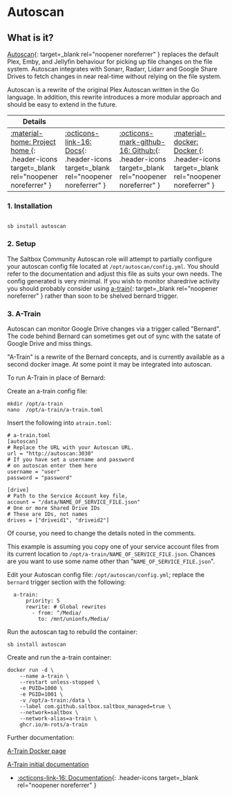 # Autoscan

## What is it?

[Autoscan](https://github.com/Cloudbox/autoscan){: target=_blank rel="noopener noreferrer" } replaces the default Plex, Emby, and Jellyfin behaviour for picking up file changes on the file system. Autoscan integrates with Sonarr, Radarr, Lidarr and Google Share Drives to fetch changes in near real-time without relying on the file system.

Autoscan is a rewrite of the original Plex Autoscan written in the Go language. In addition, this rewrite introduces a more modular approach and should be easy to extend in the future.

| Details     |             |             |             |
|-------------|-------------|-------------|-------------|
| [:material-home: Project home ](https://github.com/Cloudbox/autoscan){: .header-icons target=_blank rel="noopener noreferrer" } | [:octicons-link-16: Docs](https://github.com/Cloudbox/autoscan){: .header-icons target=_blank rel="noopener noreferrer" } | [:octicons-mark-github-16: Github:](https://github.com/Cloudbox/autoscan){: .header-icons target=_blank rel="noopener noreferrer" } | [:material-docker: Docker ](https://hub.docker.com/r/cloudb0x/autoscan){: .header-icons target=_blank rel="noopener noreferrer" }|

### 1. Installation

``` shell

sb install autoscan

```

### 2. Setup

The Saltbox Community Autoscan role will attempt to partially configure your autoscan config file located at `/opt/autoscan/config.yml`. You should refer to the documentation and adjust this file as suits your own needs. The config generated is very minimal. If you wish to monitor sharedrive activity you should probably consider using [a-train](https://github.com/m-rots/a-train/pkgs/container/a-train){: target=_blank rel="noopener noreferrer" } rather than soon to be shelved bernard trigger.

### 3. A-Train

Autoscan can monitor Google Drive changes via a trigger called "Bernard".  The code behind Bernard can sometimes get out of sync with the satate of Google Drive and miss things.  

"A-Train" is a rewrite of the Bernard concepts, and is currently available as a second docker image.  At some point it may be integrated into autoscan.

To run A-Train in place of Bernard:

Create an a-train config file:

```
mkdir /opt/a-train
nano  /opt/a-train/a-train.toml
```

Insert the following into `atrain.toml`:

```
# a-train.toml
[autoscan]
# Replace the URL with your Autoscan URL.
url = "http://autoscan:3030"
# If you have set a username and password
# on autoscan enter them here
username = "user"
password = "password"

[drive]
# Path to the Service Account key file,
account = "/data/NAME_OF_SERVICE_FILE.json"
# One or more Shared Drive IDs
# These are IDs, not names
drives = ["driveid1", "driveid2"]
```

Of course, you need to change the details noted in the comments.

This example is assuming you copy one of your service account files from its current location to `/opt/a-train/NAME_OF_SERVICE_FILE.json`.  Chances are you want to use some name other than "`NAME_OF_SERVICE_FILE.json`".

Edit your Autoscan config file: `/opt/autoscan/config.yml`; replace the `bernard` trigger section with the following:

```
  a-train:
      priority: 5
      rewrite: # Global rewrites
        - from: ^/Media/
          to: /mnt/unionfs/Media/
```

Run the autoscan tag to rebuild the container:

```
sb install autoscan
```

Create and run the a-train container:

```
docker run -d \
    --name a-train \
    --restart unless-stopped \
    -e PUID=1000 \
    -e PGID=1001 \
    -v /opt/a-train:/data \
    --label com.github.saltbox.saltbox_managed=true \
    --network=saltbox \
    --network-alias=a-train \
    ghcr.io/m-rots/a-train
```

Further documentation:

[A-Train Docker page](https://github.com/users/m-rots/packages/container/package/a-train)

[A-Train initial documentation](https://gist.github.com/m-rots/f345fd2cfc44585266b620feb9fbd612)

- [:octicons-link-16: Documentation](https://github.com/Cloudbox/autoscan){: .header-icons target=_blank rel="noopener noreferrer" }
